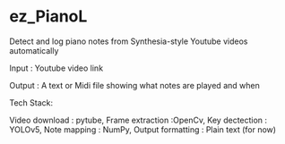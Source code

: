 # ez_PianoL
Detect and log piano notes from Synthesia-style Youtube videos automatically

Input : Youtube video link

Output : A text or Midi file showing what notes are played and when

Tech Stack: 

Video download : pytube,
Frame extraction :OpenCv,
Key dectection : YOLOv5,
Note mapping : NumPy,
Output formatting : Plain text (for now)
